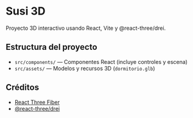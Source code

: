 # Susi 3D

Proyecto 3D interactivo usando React, Vite y @react-three/drei.

## Estructura del proyecto

- `src/components/` — Componentes React (incluye controles y escena)
- `src/assets/` — Modelos y recursos 3D (`dormitorio.glb`)

## Créditos

- [React Three Fiber](https://docs.pmnd.rs/react-three-fiber/getting-started/introduction)
- [@react-three/drei](https://github.com/pmndrs/drei)
